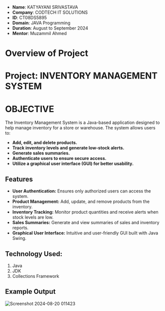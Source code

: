 - **Name**: KATYAYANI SRIVASTAVA
- **Company**: CODTECH IT SOLUTIONS
- **ID**: CT08DS5895
- **Domain**: JAVA Programming
- **Duration**: August to September 2024
- **Mentor**: Muzammil Ahmed

# Overview of Project
# Project: INVENTORY MANAGEMENT SYSTEM

# OBJECTIVE

The Inventory Management System is a Java-based application designed to help manage inventory for a store or warehouse. The system allows users to:

- **Add, edit, and delete products.**
- **Track inventory levels and generate low-stock alerts.**
- **Generate sales summaries.**
- **Authenticate users to ensure secure access.**
- **Utilize a graphical user interface (GUI) for better usability.**

## Features

- **User Authentication:** Ensures only authorized users can access the system.
- **Product Management:** Add, update, and remove products from the inventory.
- **Inventory Tracking:** Monitor product quantities and receive alerts when stock levels are low.
- **Sales Summaries:** Generate and view summaries of sales and inventory reports.
- **Graphical User Interface:** Intuitive and user-friendly GUI built with Java Swing.

## Technology Used:
1) Java
2) JDK
4) Collections Framework


## Example Output
![Screenshot 2024-08-20 011423](https://github.com/user-attachments/assets/abb887bc-26dd-4719-9be4-7b612d83367f)
